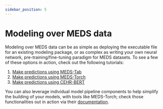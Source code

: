 ```yaml
---
sidebar_position: 5
---
```


# Modeling over MEDS data
Modeling over MEDS data can be as simple as deploying the executable file for an existing modeling package, or
as complex as writing your own neural network, pre-training/fine-tuning paradigm for MEDS datasets. To see a
few of these options in action, check out the following tutorials:

  1. [Make predictions using
     MEDS-Tab](https://github.com/mmcdermott/MEDS-DEV/blob/demo/demo/meds_tab.ipynb)
  2. [Make predictions using
     MEDS-Torch](https://github.com/mmcdermott/MEDS-DEV/blob/demo/demo/meds_torch.ipynb)
  3. [Make predictions using
     CEHR-BERT](https://github.com/mmcdermott/MEDS-DEV/blob/demo/demo/meds_cehrbert.ipynb)

You can also leverage individual model pipeline components to help simplify the building of your models, with
tools like MEDS-Torch; check those functionalities out in action via their
[documentation](https://meds-torch.readthedocs.io/en/latest/).
